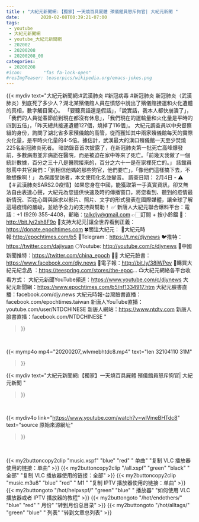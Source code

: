 ```yaml
---
title : "大紀元新聞網:【獨家】一天燒百具屍體 殯儀館員怒斥狗官| 大紀元新聞 "
date:        2020-02-08T00:39:21-07:00
tags:
 - youtube
 - 大紀元新聞網
 - youtube_大紀元新聞網
 - 202002
 - 20200208
 - 20200208_00
categories:
 - 20200208
#icon:        "fas fa-lock-open"
#resImgTeaser: teaserpics/wikipedia.org/emacs-jokes.png
---
```


{{< mydiv text="大紀元新聞網:#武漢肺炎  #新冠病毒 #新冠肺炎 新冠肺炎（武漢肺炎）到底死了多少人？湖北某殯儀館人員在憤怒中說出了殯儀館接運和火化遺體的真相，數字觸目驚心。  「要聽真話還是假話」，「說實話，我本人都快崩潰了」，「我們的人員從春節前到現在都沒有休息」，「我們現在的運輸量和火化量是平時的四到五倍」，「昨天總共接運遺體127個，燒掉了116個」。  大紀元調查員以中央督察組的身份，詢問了湖北省多家殯儀館的高管，從而獲知其中兩家殯儀館每天的實際火化量，是平時火化量的4-5倍。據估計，武漢最大的漢口殯儀館一天至少焚燒225名新冠肺炎死者。  暗訪錄音首次披露了，在新冠肺炎第一批死亡高峰爆發前，多數病患並非病逝在醫院，而是被迫在家中等來了死亡。「前幾天我做了一個統計數據，百分之三十八是醫院接來的，百分之六十一是在家裡死亡的。」  該館員怒罵中共官員們：「別相信他媽的那些狗官，他們要亡」，「像他們這樣搞下去，不敢想像啊！」  為保護受訪者，本文使用化名並變音。  調查日期： 2月4日 - ⚠️【＃武漢肺炎SARS2.0疫情】如果您身在中國，能獲取第一手真實資訊，卻又無法自由表達心聲，大紀元為您提供快速及時的傳播窗口，將您看到、聽到的疫情最新情況、百姓心聲與訴求以影片、照片、文字的形式發表在國際媒體，讓全球了解這場疫情的嚴峻，並給予全力的支持與幫助！ ✅  新唐人大紀元聯合爆料平台：電話：+1 (929) 355-4408，郵箱：talkdjy@gmail.com  👉🏻訂閱 + 按小鈴鐺 🔔：http://bit.ly/2sh8F9o  💐支持大紀元|讓全世界看到正義：https://donate.epochtimes.com  🍀關注大紀元： 📌大紀元時報:http://epochtimes.com/b5 📱Telegram：https://t.me/djynews 🐦推特：https://twitter.com/dajiyuan 🌕Youtube: http://youtube.com/c/djynews 🐤中國新聞推特：https://twitter.com/china_epoch ✍🏻  大紀元臉書：https://www.facebook.com/djy.news 💌電子報：http://bit.ly/38iWPev  🎁購買大紀元紀念品 ：https://teespring.com/stores/the-epoc...  📺大紀元網絡各平台收看方式： 大紀元新聞YouTube頻道：https://www.youtube.com/c/djynews 大紀元新聞網：https://www.epochtimes.com/b5/nf1334917.htm 大紀元臉書直播：facebook.com/djy.news 大紀元時報-台灣臉書直播：facebook.com/epochtimes.taiwan 新唐人YouTube直播：youtube.com/user/NTDCHINESE 新唐人網站：https://www.ntdtv.com 新唐人臉書直播：facebook.com/NTDCHINESE "
>}}
<br>


{{< mymp4o mp4="20200207_wlvmebhtdc8.mp4"
text="len 32104110    31M"
>}}


{{< mydiv text="大紀元新聞網:【獨家】一天燒百具屍體 殯儀館員怒斥狗官| 大紀元新聞 "
>}}
<br>

{{< mydiv4o link="https://www.youtube.com/watch?v=wlVmeBHTdc8"
text="source 原始來源網址"
>}}


<br>





{{< my2buttoncopy2clip "music.xspf"        "blue"   "red"    " 单曲"  "复制 VLC 播放器使用的链接：单曲" >}} {{< my2buttoncopy2clip "/all.xspf"         "green"  "black"  " 全部"  "复制 VLC 播放器使用的链接：全部" >}} {{< my2buttoncopy2clip "music.m3u8"        "blue"   "red"    " M1 "    "复制 IPTV 播放器使用的链接：单曲" >}} {{< my2buttongoto      "/hot/helpxspf/"    "green"  "blue"   " 播放器" "如何使用 VLC 播放器或者 IPTV 播放器的教程" >}} {{< my2buttongoto      "/hot/endothers/"   "blue"   "red"    " 月份"   "转到月份总目录" >}} {{< my2buttongoto      "/hot/alltags/"     "green"  "blue"   " 列表"   "转到文章总列表" >}} 
